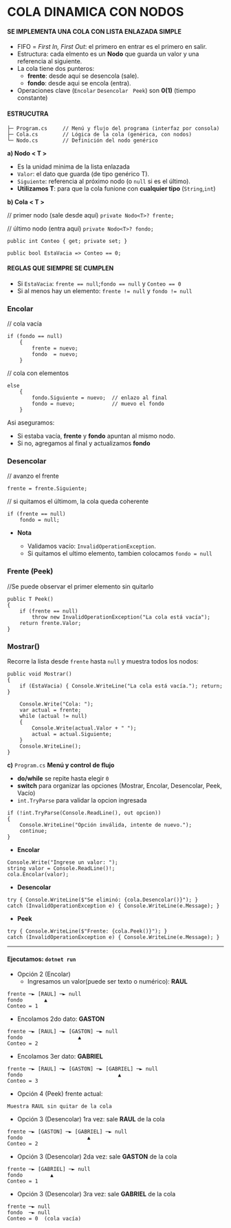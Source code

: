 # COLA DINAMICA CON NODOS

#### SE IMPLEMENTA UNA COLA CON LISTA ENLAZADA SIMPLE
- FIFO = *First In, First Out*: el primero en entrar es el primero en salir.
- Estructura: cada elmento es un **Nodo** que guarda un valor y una referencia al siguiente.
- La cola tiene dos punteros:
    - **frente**: desde aquí se desencola (sale).
    - **fondo**: desde aqui se encola (entra).
- Operaciones clave (```Encolar```
```Desencolar``` ``` Peek```) son **0(1)** (tiempo constante)

#### ESTRUCUTRA

``` ColaDinamica/
├─ Program.cs     // Menú y flujo del programa (interfaz por consola)
├─ Cola.cs        // Lógica de la cola (genérica, con nodos)
└─ Nodo.cs        // Definición del nodo genérico
``` 

**a) Nodo < T >**
   - Es la unidad minima de la lista enlazada
- ```Valor```: el dato que guarda (de tipo genérico T).
- ```Siguiente```: referencia al próximo nodo (o ```null``` si es el último).
- **Utilizamos T**: para que la cola funione con **cualquier tipo** (```String```,```int```)

**b) Cola  < T >**

// primer nodo (sale desde aquí)
```private Nodo<T>? frente;```

// último nodo (entra aquí)
```private Nodo<T>? fondo;```

```public int Conteo { get; private set; }``` 

```public bool EstaVacia => Conteo == 0;```

#### **REGLAS QUE SIEMPRE SE CUMPLEN**
- Si ```EstaVacia```: ```frente == null```;```fondo == null``` y ```Conteo == 0```
- Si al menos hay un elemento: ```frente != null``` y ```fondo != null```

### **Encolar**
// cola vacía
```   
if (fondo == null)
    {
        frente = nuevo;
        fondo  = nuevo;
    } 
```
// cola con elementos
``` 
else
    {
        fondo.Siguiente = nuevo;  // enlazo al final
        fondo = nuevo;            // muevo el fondo
    }
```
Asi aseguramos:
- Si estaba vacía, **frente** y **fondo** apuntan al mismo nodo.
- Si no, agregamos al final y actualizamos **fondo**

### **Desencolar**
// avanzo el frente
```
frente = frente.Siguiente;
```
// si quitamos el últimom, la cola queda coherente
```
if (frente == null)
    fondo = null;
```
 - **Nota**

    - Validamos vacío: ```InvalidOperationException```.
    - Si quitamos el ultimo elemento, tambien colocamos ```fondo = null```

### **Frente (Peek)**
//Se puede observar el primer elemento sin quitarlo
```
public T Peek()
{
    if (frente == null)
        throw new InvalidOperationException("La cola está vacía");
    return frente.Valor;
}
```
### **Mostrar()**
Recorre la lista desde ```frente``` hasta ```null``` y muestra todos los nodos:
```
public void Mostrar()
{
    if (EstaVacia) { Console.WriteLine("La cola está vacía."); return; }

    Console.Write("Cola: ");
    var actual = frente;
    while (actual != null)
    {
        Console.Write(actual.Valor + " ");
        actual = actual.Siguiente;
    }
    Console.WriteLine();
}
```
**c)** ```Program.cs``` **Menú y control de flujo**
 - **do/while** se repite hasta elegir ```0```
 - **switch** para organizar las opciones (Mostrar, Encolar, Desencolar, Peek, Vacío)
 - ```int.TryParse``` para validar la opcion ingresada
```
if (!int.TryParse(Console.ReadLine(), out opcion))
{
    Console.WriteLine("Opción inválida, intente de nuevo.");
    continue;
}
```
 - **Encolar**
```
Console.Write("Ingrese un valor: ");
string valor = Console.ReadLine()!;
cola.Encolar(valor);
```
 - **Desencolar**
```
try { Console.WriteLine($"Se eliminó: {cola.Desencolar()}"); }
catch (InvalidOperationException e) { Console.WriteLine(e.Message); }
```
 - **Peek**
```
try { Console.WriteLine($"Frente: {cola.Peek()}"); }
catch (InvalidOperationException e) { Console.WriteLine(e.Message); }
```
___
#### Ejecutamos: ```dotnet run``` 
- Opción 2 (Encolar) 
    - Ingresamos un valor(puede ser texto o numérico): **RAUL**
```
frente ─► [RAUL] ─► null
fondo       ▲
Conteo = 1
```
- Encolamos 2do dato: **GASTON**

```
frente ─► [RAUL] ─► [GASTON] ─► null
fondo                  ▲
Conteo = 2 
```
- Encolamos 3er dato: **GABRIEL**
```
frente ─► [RAUL] ─► [GASTON] ─► [GABRIEL] ─► null
fondo                               ▲
Conteo = 3
```
- Opción 4 (Peek) frente actual:
```
Muestra RAUL sin quitar de la cola
```
- Opción 3 (Desencolar) 1ra vez: sale **RAUL** de la cola
```
frente ─► [GASTON] ─► [GABRIEL] ─► null
fondo                     ▲
Conteo = 2
```
- Opción 3 (Desencolar) 2da vez: sale **GASTON** de la cola
```
frente ─► [GABRIEL] ─► null
fondo         ▲
Conteo = 1
```
- Opción 3 (Desencolar) 3ra vez: sale **GABRIEL** de la cola
```
frente ─► null
fondo  ─► null
Conteo = 0  (cola vacía)
```